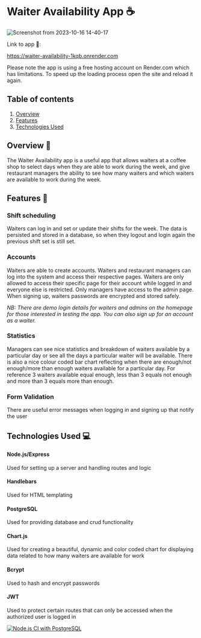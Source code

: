 # Waiter Availability App ☕

![Screenshot from 2023-10-16 14-40-17](https://github.com/Horizyn77/waiter-availability/assets/116552523/c3825b16-821c-4bb7-9df4-0b6bd1100cd2)

Link to app 🔗:  

https://waiter-availability-1kqb.onrender.com

Please note the app is using a free hosting account on Render.com which has limitations. To speed up the loading process open the site and reload it again.

## Table of contents

1. [Overview](#overview)
2. [Features](#features)
3. [Technologies Used](#technologies-used)

## Overview 📝<a name="overview"></a>

The Waiter Availability app is a useful app that allows waiters at a coffee shop to select days when they are able to work during the week, and give restaurant managers the ability to see how many waiters and which waiters are available to work during the week.

## Features 🌟<a name="features"></a>

### Shift scheduling
Waiters can log in and set or update their shifts for the week. The data is persisted and stored in a database, so when they logout and login again the previous shift set is still set.

### Accounts


Waiters are able to create accounts. Waiters and restaurant managers can log into the system and access their respective pages. Waiters are only allowed to access their specific page for their account while logged in and everyone else is restricted. Only managers have access to the admin page. When signing up, waiters passwords are encrypted and stored safely.

*NB: There are demo login details for waiters and admins on the homepage for those interested in testing the app. You can also sign up for an account as a waiter.*

### Statistics

Managers can see nice statistics and breakdown of waiters available by a particular day or see all the days a particular waiter will be available. There is also a nice colour coded bar chart reflecting when there are enough/not enough/more than enough waiters available for a particular day. For reference 3 waiters available equal enough, less than 3 equals not enough and more than 3 equals more than enough.

### Form Validation

There are useful error messages when logging in and signing up that notify the user

## Technologies Used 💻<a name="technologies-used"></a>

#### Node.js/Express
Used for setting up a server and handling routes and logic  
#### Handlebars  
Used for HTML templating
#### PostgreSQL
Used for providing database and crud functionality
#### Chart.js
Used for creating a beautiful, dynamic and color coded chart for displaying data related to how many waiters are available for work
#### Bcrypt
Used to hash and encrypt passwords
#### JWT
Used to protect certain routes that can only be accessed when the authorized user is logged in

[![Node.js CI with PostgreSQL](https://github.com/Horizyn77/waiter-availability/actions/workflows/node-psql.js.yml/badge.svg)](https://github.com/Horizyn77/waiter-availability/actions/workflows/node-psql.js.yml)
